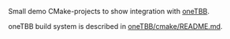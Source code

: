 Small demo CMake-projects to show integration with [oneTBB](https://github.com/oneapi-src/oneTBB).

oneTBB build system is described in [oneTBB/cmake/README.md](https://github.com/oneapi-src/oneTBB/blob/master/cmake/README.md).
